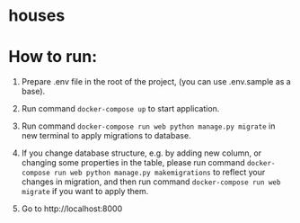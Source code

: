 # houses

# How to run:

1. Prepare .env file in the root of the project, (you can use .env.sample as a base).

2. Run command `docker-compose up` to start application.

3. Run command `docker-compose run web python manage.py migrate` in new terminal to apply migrations to database.

4. If you change database structure, e.g. by adding new column, or changing some properties in the table, please run command `docker-compose run web python manage.py makemigrations` to reflect your changes in migration, and then run command `docker-compose run web migrate` if you want to apply them.

5. Go to http://localhost:8000
